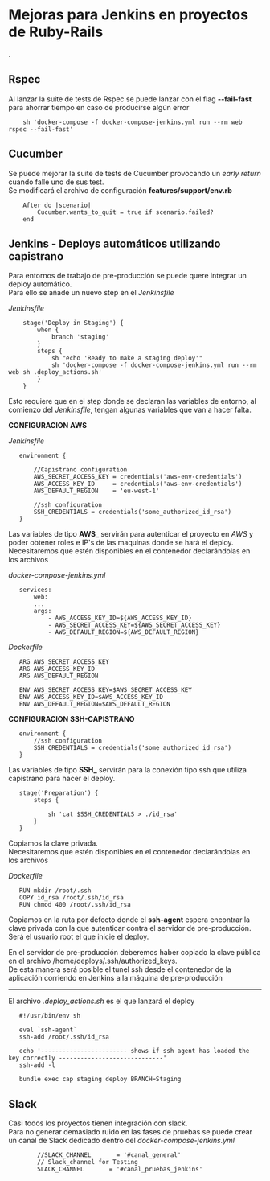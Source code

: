 # Mejoras para Jenkins en proyectos de Ruby-Rails

.

## Rspec

Al lanzar la suite de tests de Rspec se puede lanzar con el flag **--fail-fast** para ahorrar tiempo en caso de producirse algún error
```
    sh 'docker-compose -f docker-compose-jenkins.yml run --rm web rspec --fail-fast'
```

## Cucumber

Se puede mejorar la suite de tests de Cucumber provocando un _early return_ cuando falle uno de sus test.  
Se modificará el archivo de configuración **features/support/env.rb**
```
    After do |scenario|
        Cucumber.wants_to_quit = true if scenario.failed?
    end
```

## Jenkins - Deploys automáticos utilizando capistrano

Para entornos de trabajo de pre-producción se puede quere integrar un deploy automático.  
Para ello se añade un nuevo step en el _Jenkinsfile_


_Jenkinsfile_
```
    stage('Deploy in Staging') {
        when {
            branch 'staging'
        }
        steps {
            sh "echo 'Ready to make a staging deploy'"
            sh 'docker-compose -f docker-compose-jenkins.yml run --rm web sh .deploy_actions.sh'
        }
    }
 ```

 Esto requiere que en el step donde se declaran las variables de entorno, al comienzo del _Jenkinsfile_, tengan algunas variables que van a hacer falta.

**CONFIGURACION AWS**

_Jenkinsfile_
 ```
    environment {

        //Capistrano configuration
        AWS_SECRET_ACCESS_KEY = credentials('aws-env-credentials')
        AWS_ACCESS_KEY_ID     = credentials('aws-env-credentials')
        AWS_DEFAULT_REGION    = 'eu-west-1'

        //ssh configuration
        SSH_CREDENTIALS = credentials('some_authorized_id_rsa')
    }
 ```
Las variables de tipo **AWS_** servirán para autenticar el proyecto en *AWS* y poder obtener roles e IP's de las maquinas donde se hará el deploy.  
Necesitaremos que estén disponibles en el contenedor declarándolas en los archivos

_docker-compose-jenkins.yml_

 ```
    services:
        web:
        ...
        args:
            - AWS_ACCESS_KEY_ID=${AWS_ACCESS_KEY_ID}
            - AWS_SECRET_ACCESS_KEY=${AWS_SECRET_ACCESS_KEY}
            - AWS_DEFAULT_REGION=${AWS_DEFAULT_REGION}
 ```

_Dockerfile_
 ```
    ARG AWS_SECRET_ACCESS_KEY
    ARG AWS_ACCESS_KEY_ID
    ARG AWS_DEFAULT_REGION

    ENV AWS_SECRET_ACCESS_KEY=$AWS_SECRET_ACCESS_KEY
    ENV AWS_ACCESS_KEY_ID=$AWS_ACCESS_KEY_ID
    ENV AWS_DEFAULT_REGION=$AWS_DEFAULT_REGION
 ```

**CONFIGURACION SSH-CAPISTRANO**

 ```
    environment {
        //ssh configuration
        SSH_CREDENTIALS = credentials('some_authorized_id_rsa')
    }
 ```
 Las variables de tipo **SSH_** servirán para la conexión tipo ssh que utiliza capistrano para hacer el deploy.


 ```
    stage('Preparation') {
        steps {

            sh 'cat $SSH_CREDENTIALS > ./id_rsa'
        }
    }
 ```
Copiamos la clave privada.  
Necesitaremos que estén disponibles en el contenedor declarándolas en los archivos

_Dockerfile_
 ```
    RUN mkdir /root/.ssh
    COPY id_rsa /root/.ssh/id_rsa
    RUN chmod 400 /root/.ssh/id_rsa
 ```

Copiamos en la ruta por defecto donde el **ssh-agent** espera encontrar la clave privada con la que autenticar contra el servidor de pre-producción.  
Será el usuario root el que inicie el deploy.


En el servidor de pre-producción deberemos haber copiado la clave pública en el archivo /home/deploys/.ssh/authorized_keys.  
De esta manera será posible el tunel ssh desde el contenedor de la aplicación corriendo en Jenkins a la máquina de pre-producción

___


El archivo _.deploy_actions.sh_ es el que lanzará el deploy
 ```
    #!/usr/bin/env sh

    eval `ssh-agent`
    ssh-add /root/.ssh/id_rsa

    echo '------------------------ shows if ssh agent has loaded the key correctly -----------------------------'
    ssh-add -l

    bundle exec cap staging deploy BRANCH=Staging
 ```

## Slack

Casi todos los proyectos tienen integración con slack.  
Para no generar demasiado ruido en las fases de pruebas se puede crear un canal de Slack dedicado dentro del _docker-compose-jenkins.yml_
```
        //SLACK_CHANNEL       = '#canal_general'
        // Slack_channel for Testing
        SLACK_CHANNEL       = '#canal_pruebas_jenkins'
```